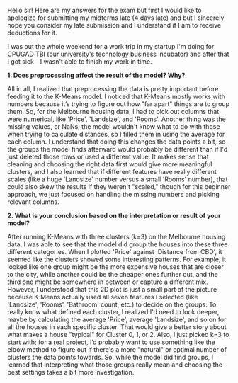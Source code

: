 Hello sir! Here are my answers for the exam but first I would like to apologize for submitting my midterms late (4 days late) and but I sincerely hope you consider my late submission and I understand if I am to receive deductions for it.

I was out the whole weekend for a work trip in my startup I'm doing for CPUGAD TBI (our university's technology business incubator) and after that I got sick - I wasn't able to finish my work in time.

**1. Does preprocessing affect the result of the model? Why?**

All in all, I realized that preprocessing the data is pretty important before feeding it to the K-Means model. I noticed that K-Means mostly works with numbers because it’s trying to figure out how "far apart" things are to group them. So, for the Melbourne housing data, I had to pick out columns that were numerical, like 'Price', 'Landsize', and 'Rooms'. Another thing was the missing values, or NaNs; the model wouldn't know what to do with those when trying to calculate distances, so I filled them in using the average for each column. I understand that doing this changes the data points a bit, so the groups the model finds afterward would probably be different than if I'd just deleted those rows or used a different value. It makes sense that cleaning and choosing the right data first would give more meaningful clusters, and I also learned that if different features have really different scales (like a huge 'Landsize' number versus a small 'Rooms' number), that could also skew the results if they weren't "scaled," though for this beginner approach, we just focused on handling the missing numbers and picking relevant columns.

**2. What is your conclusion based on the interpretation or result of your model?**

After running K-Means with three clusters (k=3) on the Melbourne housing data, I was able to see that the model did group the houses into these three different categories. When I plotted 'Price' against 'Distance from CBD', it seemed like the clusters showed some interesting patterns. For example, it looked like one group might be the more expensive houses that are closer to the city, while another could be the cheaper ones further out, and the third one might be somewhere in between or capture a different mix. However, I understood that this 2D plot is just a small part of the picture because K-Means actually used all seven features I selected (like 'Landsize', 'Rooms', 'Bathroom' count, etc.) to decide on the groups. To really know what defined each cluster, I realized I'd need to look deeper, maybe by calculating the average 'Price', average 'Landsize', and so on for all the houses in each specific cluster. That would give a better story about what makes a house "typical" for Cluster 0, 1, or 2. Also, I just picked k=3 to start with; for a real project, I’d probably want to use something like the elbow method to figure out if there's a more "natural" or optimal number of clusters the data points towards. So, while the model did find groups, I learned that interpreting what those groups really mean and choosing the best settings takes a bit more investigation.
